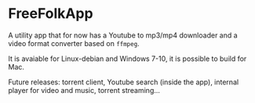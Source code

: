 # FreeFolkApp

A utility app that for now has a Youtube to mp3/mp4 downloader and a video format converter based on `ffmpeg`.

It is avaiable for Linux-debian and Windows 7-10, it is possible to build for Mac.

Future releases: torrent client, Youtube search (inside the app), internal player for video and music, torrent streaming...
